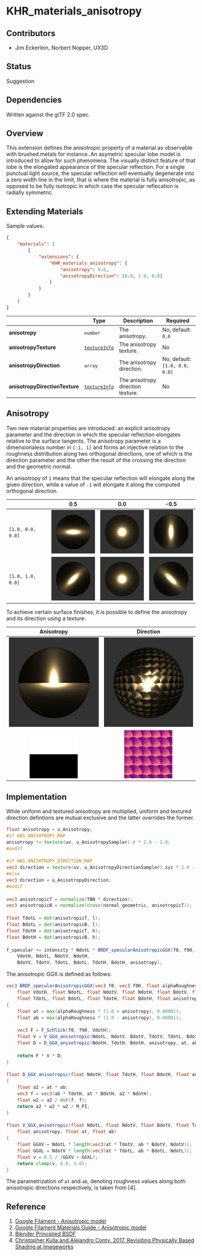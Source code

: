 # KHR\_materials\_anisotropy

## Contributors

* Jim Eckerlein, Norbert Nopper, UX3D

## Status

Suggestion

## Dependencies

Written against the glTF 2.0 spec.

## Overview

This extension defines the anisotropic property of a material as observable with brushed metals for instance.
An asymetric specular lobe model is introduced to allow for such phenomena.
The visually distinct feature of that lobe is the elongated appearance of the specular reflection.
For a single punctual light source, the specular reflection will eventually degenerate into a zero width line in the limit,
that is where the material is fully anisotropic, as opposed to be fully isotropic in which case the specular reflecation is radially symmetric.

## Extending Materials

Sample values:

```json
{
    "materials": [
        {
            "extensions": {
                "KHR_materials_anisotropy": {
                    "anisotropy": 0.6,
                    "anisotropyDirection": [0.0, 1.0, 0.0]
                }
            }
        }
    ]
}
```

|                               | Type                                                                 | Description                       | Required                       |
|-------------------------------|----------------------------------------------------------------------|-----------------------------------|--------------------------------|
|**anisotropy**                 | `number`                                                             | The anisotropy.                   | No, default: `0.0`             |
|**anisotropyTexture**          | [`textureInfo`](/specification/2.0/README.md#reference-textureInfo)  | The anisotropy texture.           | No                             |
|**anisotropyDirection**        | `array`                                                              | The anisotropy direction.         | No, default: `[1.0, 0.0, 0.0]` |
|**anisotropyDirectionTexture** | [`textureInfo`](/specification/2.0/README.md#reference-textureInfo)  | The anisotropy direction texture. | No                             |

## Anisotropy

Two new material properties are introduced: an explicit anisotropy parameter and the direction in which the specular reflection elongates relative to the surface tangents.
The anisotropy parameter is a dimensionaless number in `[-1, 1]` and forms an injective relation to the roughness distribution along two orthogonal directions, one of which is the direction parameter and the other the result of the crossing the direction and the geometric normal.

An anisotropy of `1` means that the specular reflection will elongate along the given direction,
while a value of `-1` will elongate it along the computed orthogonal direction.

| | 0.5 | 0.0 | -0.5 |
| --- | --- | --- | --- |
| `[1.0, 0.0, 0.0]` | ![Fig. 3](figures/fig3.jpg) | ![Fig. 2](figures/fig2.jpg) | ![Fig. 1](figures/fig1.jpg)
| `[1.0, 1.0, 0.0]` | ![Fig. 6](figures/fig6.jpg) | ![Fig. 5](figures/fig5.jpg) | ![Fig. 4](figures/fig4.jpg)

To achieve certain surface finishes, it is possible to define the anisotropy and its direction using a texture.

| Anisotropy | Direction |
|:---:|:---:|
| ![Fig. 7](figures/fig7.jpg) | ![Fig. 8](figures/fig8.jpg) |
| ![Fig. 9](figures/fig9.jpg) | ![Fig. 10](figures/fig10.jpg) |

## Implementation

While uniform and textured anisotropy are multiplied, uniform and textured direction defintions are mutual exclusive and the latter overrides the former.

```glsl
float anisotropy = u_Anisotropy;
#if HAS_ANISOTROPY_MAP
anisotropy *= texture(uv, u_AnisotropySampler).r * 2.0 - 1.0;
#endif

#if HAS_ANISOTROPY_DIRECTION_MAP
vec3 direction = texture(uv, u_AnisotropyDirectionSampler).xyz * 2.0 - vec3(1.0);
#else
vec3 direction = u_AnisotropyDirection;
#endif

vec3 anisotropicT = normalize(TBN * direction);
vec3 anisotropicB = normalize(cross(normal_geometric, anisotropicT));

float TdotL = dot(anisotropicT, l);
float BdotL = dot(anisotropicB, l);
float TdotH = dot(anisotropicT, h);
float BdotH = dot(anisotropicB, h);

f_specular += intensity * NdotL * BRDF_specularAnisotropicGGX(f0, f90, alphaRoughness,
    VdotH, NdotL, NdotV, NdotH,
    BdotV, TdotV, TdotL, BdotL, TdotH, BdotH, anisotropy);
```

The anisotropic GGX is defined as follows:

```glsl
vec3 BRDF_specularAnisotropicGGX(vec3 f0, vec3 f90, float alphaRoughness,
    float VdotH, float NdotL, float NdotV, float NdotH, float BdotV, float TdotV,
    float TdotL, float BdotL, float TdotH, float BdotH, float anisotropy)
{
    float at = max(alphaRoughness * (1.0 + anisotropy), 0.00001);
    float ab = max(alphaRoughness * (1.0 - anisotropy), 0.00001);

    vec3 F = F_Schlick(f0, f90, VdotH);
    float V = V_GGX_anisotropic(NdotL, NdotV, BdotV, TdotV, TdotL, BdotL, anisotropy, at, ab);
    float D = D_GGX_anisotropic(NdotH, TdotH, BdotH, anisotropy, at, ab);

    return F * V * D;
}

float D_GGX_anisotropic(float NdotH, float TdotH, float BdotH, float anisotropy, float at, float ab)
{
    float a2 = at * ab;
    vec3 f = vec3(ab * TdotH, at * BdotH, a2 * NdotH);
    float w2 = a2 / dot(f, f);
    return a2 * w2 * w2 / M_PI;
}

float V_GGX_anisotropic(float NdotL, float NdotV, float BdotV, float TdotV, float TdotL, float BdotL,
    float anisotropy, float at, float ab)
{
    float GGXV = NdotL * length(vec3(at * TdotV, ab * BdotV, NdotV));
    float GGXL = NdotV * length(vec3(at * TdotL, ab * BdotL, NdotL));
    float v = 0.5 / (GGXV + GGXL);
    return clamp(v, 0.0, 1.0);
}
```

The parametrization of `at` and `ab`, denoting roughness values along both anisotropic directions respectively, is taken from [4].

## Reference

1. [Google Filament - Anisotropic model](https://google.github.io/filament/Filament.md.html#materialsystem/anisotropicmodel)
2. [Google Filament Materials Guide - Anisotropic model](https://google.github.io/filament/Materials.md.html#materialmodels/litmodel/anisotropy)
3. [Blender Principled BSDF](https://docs.blender.org/manual/en/latest/render/shader_nodes/shader/principled.html)
4. [Christopher Kulla and Alejandro Conty. 2017. Revisiting Physically Based Shading at Imageworks](https://blog.selfshadow.com/publications/s2017-shading-course/imageworks/s2017_pbs_imageworks_slides_v2.pdf)
